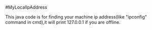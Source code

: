 #MyLocalIpAddress

This java code is for finding your machine ip address(like "ipconfig" command in cmd),it will print 127.0.0.1 if you are offline.
